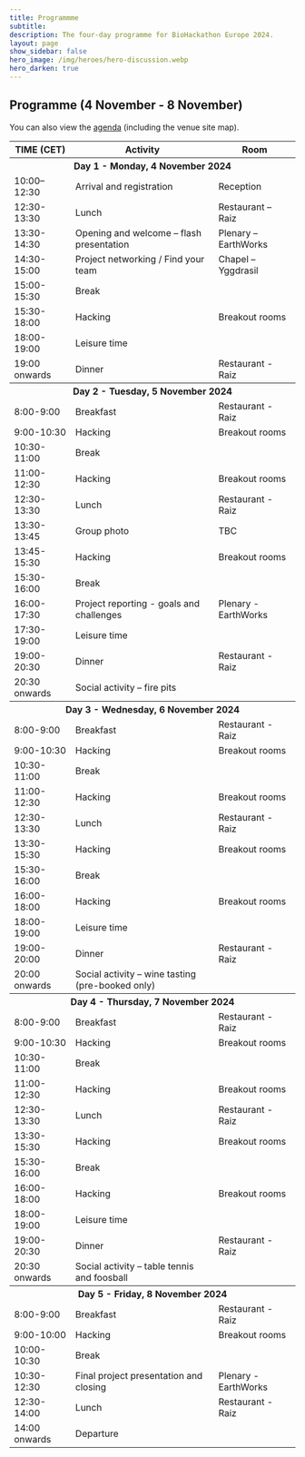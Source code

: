 ```yaml
---
title: Programmme
subtitle:
description: The four-day programme for BioHackathon Europe 2024.
layout: page
show_sidebar: false
hero_image: /img/heroes/hero-discussion.webp
hero_darken: true
---
```


## Programme (4 November - 8 November)

 You can also view the <a href="/pdf/Biohackathon-2024-programme.pdf">agenda</a> (including the venue site map).

<table class="table is-striped mt-5">
<tbody>
    <tr class="">
        <th class="">TIME (CET)</th>
        <th class="">Activity</th>
        <th class="">Room</th>
    </tr>
    <tr class="has-background-grey-darker">
        <th class="has-text-white has-text-centered" colspan="3">Day 1 - Monday, 4 November 2024</th>
    </tr>
    <tr>
        <td class="has-text-weight-bold">10:00–12:30</td>
        <td>Arrival and registration</td>
        <td>Reception</td>
    </tr>
     <tr>
        <td class="has-text-weight-bold">12:30-13:30</td>
        <td>Lunch</td>
        <td>Restaurant – Raiz</td>
    </tr>
     <tr>
        <td class="has-text-weight-bold">13:30-14:30</td>
        <td>Opening and welcome – flash presentation</td>
        <td>Plenary – EarthWorks</td>
    </tr>
     <tr>
        <td class="has-text-weight-bold">14:30-15:00</td>
        <td>Project networking / Find your team</td>
        <td>Chapel – Yggdrasil</td>
    </tr>
     <tr>
        <td class="has-text-weight-bold">15:00-15:30</td>
        <td>Break</td>
        <td></td>
    </tr>
     <tr>
        <td class="has-text-weight-bold">15:30-18:00</td>
        <td>Hacking</td>
        <td>Breakout rooms</td>
    </tr>
     <tr>
        <td class="has-text-weight-bold">18:00-19:00</td>
        <td>Leisure time</td>
        <td></td>
    </tr>
     <tr>
        <td class="has-text-weight-bold">19:00 onwards</td>
        <td>Dinner</td>
        <td>Restaurant - Raiz</td>
    </tr>
    <tr class="has-background-grey-darker">
        <th class="has-text-white has-text-centered" colspan="3">Day 2 - Tuesday, 5 November 2024</th>
    </tr>
    <tr>
        <td class="has-text-weight-bold">8:00-9:00</td>
        <td>Breakfast</td>
        <td>Restaurant - Raiz</td>
    </tr>
    <tr>
        <td class="has-text-weight-bold">9:00-10:30</td>
        <td>Hacking</td>
        <td>Breakout rooms</td>
    </tr>
    <tr>
        <td class="has-text-weight-bold">10:30-11:00</td>
        <td>Break</td>
        <td></td>
    </tr>
    <tr>
        <td class="has-text-weight-bold">11:00-12:30</td>
        <td>Hacking</td>
        <td>Breakout rooms</td>
    </tr>
    <tr>
        <td class="has-text-weight-bold">12:30-13:30</td>
        <td>Lunch</td>
        <td>Restaurant - Raiz</td>
    </tr>
    <tr>
        <td class="has-text-weight-bold">13:30-13:45</td>
        <td>Group photo</td>
        <td>TBC</td>
    </tr>
    <tr>
        <td class="has-text-weight-bold">13:45-15:30</td>
        <td>Hacking</td>
        <td>Breakout rooms</td>
    </tr>
    <tr>
        <td class="has-text-weight-bold">15:30-16:00</td>
        <td>Break</td>
        <td></td>
    </tr>
    <tr>
        <td class="has-text-weight-bold">16:00-17:30</td>
        <td>Project reporting - goals and challenges</td>
        <td>Plenary - EarthWorks</td>
    </tr>
    <tr>
        <td class="has-text-weight-bold">17:30-19:00</td>
        <td>Leisure time</td>
        <td></td>
    </tr>
    <tr>
        <td class="has-text-weight-bold">19:00-20:30</td>
        <td>Dinner</td>
        <td>Restaurant - Raiz</td>
    </tr>
    <tr>
        <td class="has-text-weight-bold">20:30 onwards</td>
        <td>Social activity – fire pits</td>
        <td></td>
    </tr>
    <tr class="has-background-grey-darker">
        <th class="has-text-white has-text-centered" colspan="3">Day 3 - Wednesday, 6 November 2024</th>
    </tr>
    <tr>
        <td class="has-text-weight-bold">8:00-9:00</td>
        <td>Breakfast</td>
        <td>Restaurant - Raiz</td>
    </tr>
    <tr>
        <td class="has-text-weight-bold">9:00-10:30</td>
        <td>Hacking</td>
        <td>Breakout rooms</td>
    </tr>
    <tr>
        <td class="has-text-weight-bold">10:30-11:00</td>
        <td>Break</td>
        <td></td>
    </tr>
    <tr>
        <td class="has-text-weight-bold">11:00-12:30</td>
        <td>Hacking</td>
        <td>Breakout rooms</td>
    </tr>
    <tr>
        <td class="has-text-weight-bold">12:30-13:30</td>
        <td>Lunch</td>
        <td>Restaurant - Raiz</td>
    </tr>
    <tr>
        <td class="has-text-weight-bold">13:30-15:30</td>
        <td>Hacking</td>
        <td>Breakout rooms</td>
    </tr>
    <tr>
        <td class="has-text-weight-bold">15:30-16:00</td>
        <td>Break</td>
        <td></td>
    </tr>
    <tr>
        <td class="has-text-weight-bold">16:00-18:00</td>
        <td>Hacking</td>
        <td>Breakout rooms</td>
    </tr>
    <tr>
        <td class="has-text-weight-bold">18:00-19:00</td>
        <td>Leisure time</td>
        <td></td>
    </tr>
    <tr>
        <td class="has-text-weight-bold">19:00-20:00</td>
        <td>Dinner</td>
        <td>Restaurant - Raiz</td>
    </tr>
    <tr>
        <td class="has-text-weight-bold">20:00 onwards</td>
        <td>Social activity – wine tasting (pre-booked only)</td>
        <td></td>
    </tr>
    <tr class="has-background-grey-darker">
        <th class="has-text-white has-text-centered" colspan="3">Day 4 - Thursday, 7 November 2024</th>
    </tr>
    <tr>
        <td class="has-text-weight-bold">8:00-9:00</td>
        <td>Breakfast</td>
        <td>Restaurant - Raiz</td>
    </tr>
    <tr>
        <td class="has-text-weight-bold">9:00-10:30</td>
        <td>Hacking</td>
        <td>Breakout rooms</td>
    </tr>
    <tr>
        <td class="has-text-weight-bold">10:30-11:00</td>
        <td>Break</td>
        <td></td>
    </tr>
    <tr>
        <td class="has-text-weight-bold">11:00-12:30</td>
        <td>Hacking</td>
        <td>Breakout rooms</td>
    </tr>
    <tr>
        <td class="has-text-weight-bold">12:30-13:30</td>
        <td>Lunch</td>
        <td>Restaurant - Raiz</td>
    </tr>
    <tr>
        <td class="has-text-weight-bold">13:30-15:30</td>
        <td>Hacking</td>
        <td>Breakout rooms</td>
    </tr>
    <tr>
        <td class="has-text-weight-bold">15:30-16:00</td>
        <td>Break</td>
        <td></td>
    </tr>
    <tr>
        <td class="has-text-weight-bold">16:00-18:00</td>
        <td>Hacking</td>
        <td>Breakout rooms</td>
    </tr>
    <tr>
        <td class="has-text-weight-bold">18:00-19:00</td>
        <td>Leisure time</td>
        <td></td>
    </tr>
    <tr>
        <td class="has-text-weight-bold">19:00-20:30</td>
        <td>Dinner</td>
        <td>Restaurant - Raiz</td>
    </tr>
    <tr>
        <td class="has-text-weight-bold">20:30 onwards</td>
        <td>Social activity – table tennis and foosball</td>
        <td></td>
    </tr>
    <tr class="has-background-grey-darker">
        <th class="has-text-white has-text-centered" colspan="3">Day 5 - Friday, 8 November 2024</th>
    </tr>
    <tr>
        <td class="has-text-weight-bold">8:00-9:00</td>
        <td>Breakfast</td>
        <td>Restaurant - Raiz</td>
    </tr>
    <tr>
        <td class="has-text-weight-bold">9:00-10:00</td>
        <td>Hacking</td>
        <td>Breakout rooms</td>
    </tr>
    <tr>
        <td class="has-text-weight-bold">10:00-10:30</td>
        <td>Break</td>
        <td></td>
    </tr>
    <tr>
        <td class="has-text-weight-bold">10:30-12:30</td>
        <td>Final project presentation and closing</td>
        <td>Plenary - EarthWorks</td>
    </tr>
    <tr>
        <td class="has-text-weight-bold">12:30-14:00</td>
        <td>Lunch</td>
        <td>Restaurant - Raiz</td>
    </tr>
    <tr>
        <td class="has-text-weight-bold">14:00 onwards</td>
        <td>Departure</td>
        <td></td>
    </tr>
</tbody>
</table>
